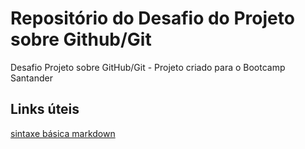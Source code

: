 # Repositório do Desafio do Projeto sobre Github/Git
Desafio Projeto sobre GitHub/Git - Projeto criado para o Bootcamp Santander 

## Links úteis
[sintaxe básica markdown](https://www.markdownguide.org/basic-syntax/)
